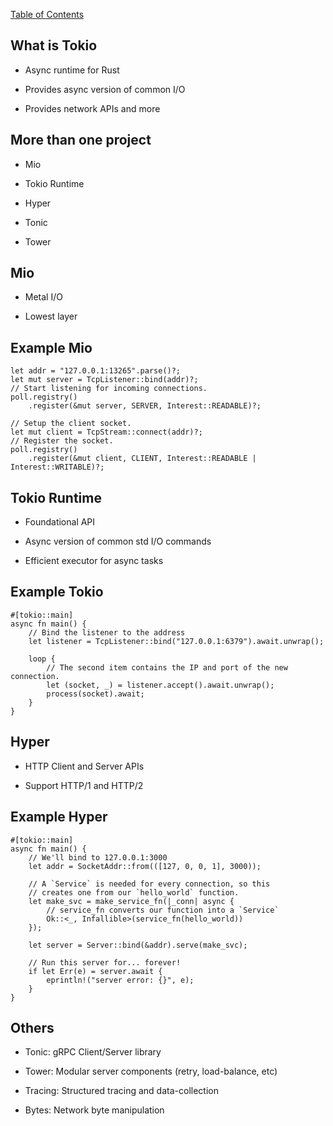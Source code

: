 [Table of Contents](./index.html)

What is Tokio
----

-   Async runtime for Rust

-   Provides async version of common I/O

-   Provides network APIs and more

More than one project
----

-   Mio

-   Tokio Runtime

-   Hyper

-   Tonic

-   Tower

Mio
----

-   Metal I/O

-   Lowest layer

Example Mio
----

    let addr = "127.0.0.1:13265".parse()?;
    let mut server = TcpListener::bind(addr)?;
    // Start listening for incoming connections.
    poll.registry()
        .register(&mut server, SERVER, Interest::READABLE)?;

    // Setup the client socket.
    let mut client = TcpStream::connect(addr)?;
    // Register the socket.
    poll.registry()
        .register(&mut client, CLIENT, Interest::READABLE | Interest::WRITABLE)?;

Tokio Runtime
----

-   Foundational API

-   Async version of common std I/O commands

-   Efficient executor for async tasks

Example Tokio
----

    #[tokio::main]
    async fn main() {
        // Bind the listener to the address
        let listener = TcpListener::bind("127.0.0.1:6379").await.unwrap();

        loop {
            // The second item contains the IP and port of the new connection.
            let (socket, _) = listener.accept().await.unwrap();
            process(socket).await;
        }
    }

Hyper
----

-   HTTP Client and Server APIs

-   Support HTTP/1 and HTTP/2

Example Hyper
----

    #[tokio::main]
    async fn main() {
        // We'll bind to 127.0.0.1:3000
        let addr = SocketAddr::from(([127, 0, 0, 1], 3000));

        // A `Service` is needed for every connection, so this
        // creates one from our `hello_world` function.
        let make_svc = make_service_fn(|_conn| async {
            // service_fn converts our function into a `Service`
            Ok::<_, Infallible>(service_fn(hello_world))
        });

        let server = Server::bind(&addr).serve(make_svc);

        // Run this server for... forever!
        if let Err(e) = server.await {
            eprintln!("server error: {}", e);
        }
    }

Others
----

-   Tonic: gRPC Client/Server library

-   Tower: Modular server components (retry, load-balance, etc)

-   Tracing: Structured tracing and data-collection

-   Bytes: Network byte manipulation
